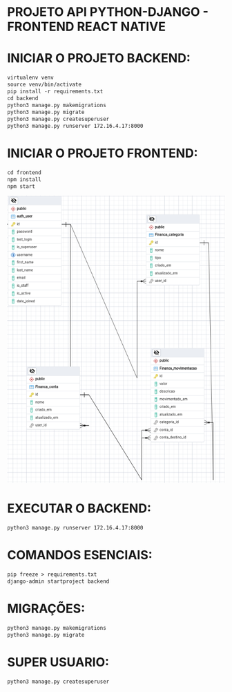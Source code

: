 # PROJETO API PYTHON-DJANGO - FRONTEND REACT NATIVE

# INICIAR O PROJETO BACKEND:
```
virtualenv venv
source venv/bin/activate
pip install -r requirements.txt
cd backend
python3 manage.py makemigrations
python3 manage.py migrate
python3 manage.py createsuperuser
python3 manage.py runserver 172.16.4.17:8000

```

# INICIAR O PROJETO FRONTEND:
```
cd frontend
npm install
npm start

```



![Logo da Minha Aplicação](./imgs/image.png)




# EXECUTAR O BACKEND:
```
python3 manage.py runserver 172.16.4.17:8000
```

# COMANDOS ESENCIAIS:
```
pip freeze > requirements.txt
django-admin startproject backend
```

# MIGRAÇÕES:
```
python3 manage.py makemigrations
python3 manage.py migrate
```


# SUPER USUARIO:
```
python3 manage.py createsuperuser
```


